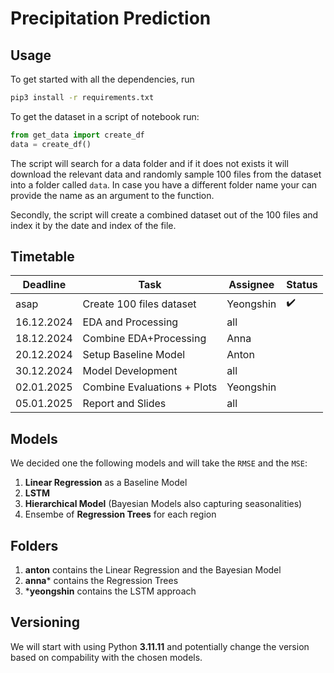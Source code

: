 # Precipitation Prediction 

## Usage
To get started with all the dependencies, run 
```sh
pip3 install -r requirements.txt
```

To get the dataset in a script of notebook run:
```py
from get_data import create_df
data = create_df()
```
The script will search for a data folder and if it 
does not exists it will download the relevant data 
and randomly sample 100 files from the dataset into
a folder called `data`. In case you have a different
folder name your can provide the name as an 
argument to the function.

Secondly, the script will create a combined dataset
out of the 100 files and index it by the date and 
index of the file.


## Timetable

|  Deadline  | Task                        | Assignee  | Status             |
| ---------- | --------------------------- | --------- | ------------------ |
| asap       | Create 100 files dataset    | Yeongshin | :heavy_check_mark: |
| 16.12.2024 | EDA and Processing          | all       |                    |
| 18.12.2024 | Combine EDA+Processing      | Anna      |                    |
| 20.12.2024 | Setup Baseline Model        | Anton     |                    |
| 30.12.2024 | Model Development           | all       |                    | 
| 02.01.2025 | Combine Evaluations + Plots | Yeongshin |                    | 
| 05.01.2025 | Report and Slides           | all       |                    |

## Models
We decided one the following models and will take the `RMSE` and the `MSE`:
1. **Linear Regression** as a Baseline Model
2. **LSTM**
3. **Hierarchical Model** (Bayesian Models also capturing seasonalities)
4. Ensembe of **Regression Trees** for each region

## Folders
1. **anton** contains the Linear Regression and the Bayesian Model
2. **anna*** contains the Regression Trees
3. ***yeongshin** contains the LSTM approach


## Versioning
We will start with using Python **3.11.11** and 
potentially change the version based on compability
with the chosen models.

